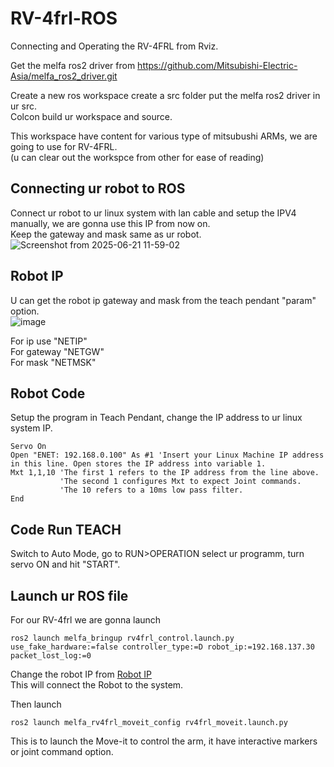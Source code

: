 # RV-4frl-ROS
Connecting and Operating the RV-4FRL from Rviz.

Get the melfa ros2 driver from 
https://github.com/Mitsubishi-Electric-Asia/melfa_ros2_driver.git  
  
Create a new ros workspace create a src folder put the melfa ros2 driver in ur src.  
Colcon build ur workspace and source.

This workspace have content for various type of mitsubushi ARMs, we are going to use for RV-4FRL.  
(u can clear out the workspce from other for ease of reading)

## Connecting ur robot to ROS 
Connect ur robot to ur linux system with lan cable and setup the IPV4 manually, we are gonna use this IP from now on.   
Keep the gateway and mask same as ur robot.  
![Screenshot from 2025-06-21 11-59-02](https://github.com/user-attachments/assets/7eba99e3-4232-4ae1-9a80-b0e4ebf2daaa)

## Robot IP   
U can get the robot ip gateway and mask from the teach pendant "param" option.   
![image](https://github.com/user-attachments/assets/e34d2e45-d141-4b90-9026-c3965d7c7560)

For ip use "NETIP"  
For gateway "NETGW"  
For mask "NETMSK"


## Robot Code
Setup the program in Teach Pendant, change the IP address to ur linux system IP.   
```
Servo On
Open "ENET: 192.168.0.100" As #1 'Insert your Linux Machine IP address in this line. Open stores the IP address into variable 1.
Mxt 1,1,10 'The first 1 refers to the IP address from the line above. 
           'The second 1 configures Mxt to expect Joint commands. 
           'The 10 refers to a 10ms low pass filter.
End 
```

## Code Run TEACH
Switch to Auto Mode, go to RUN>OPERATION select ur programm, turn servo ON and hit "START".   

## Launch ur ROS file
For our RV-4frl we are gonna launch   
```
ros2 launch melfa_bringup rv4frl_control.launch.py use_fake_hardware:=false controller_type:=D robot_ip:=192.168.137.30 packet_lost_log:=0
```
Change the robot IP from [Robot IP](#robot-ip)  
This will connect the Robot to the system.  

Then launch   
```
ros2 launch melfa_rv4frl_moveit_config rv4frl_moveit.launch.py
```
This is to launch the Move-it to control the arm, it have interactive markers or joint command option.

